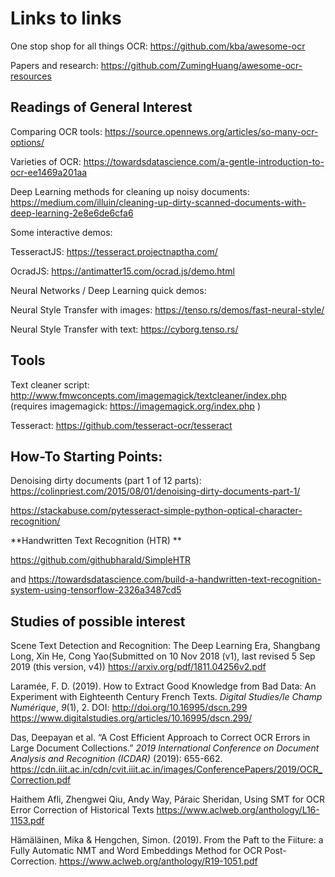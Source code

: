 # Links to links

One stop shop for all things OCR: https://github.com/kba/awesome-ocr

Papers and research: https://github.com/ZumingHuang/awesome-ocr-resources



## Readings of General Interest

Comparing OCR tools: https://source.opennews.org/articles/so-many-ocr-options/

Varieties of OCR: https://towardsdatascience.com/a-gentle-introduction-to-ocr-ee1469a201aa

Deep Learning methods for cleaning up noisy documents: https://medium.com/illuin/cleaning-up-dirty-scanned-documents-with-deep-learning-2e8e6de6cfa6



Some interactive demos:

TesseractJS: https://tesseract.projectnaptha.com/

OcradJS: https://antimatter15.com/ocrad.js/demo.html



Neural Networks / Deep Learning quick demos:

Neural Style Transfer with images: https://tenso.rs/demos/fast-neural-style/

Neural Style Transfer with text: https://cyborg.tenso.rs/



## Tools

Text cleaner script: http://www.fmwconcepts.com/imagemagick/textcleaner/index.php (requires imagemagick: https://imagemagick.org/index.php )

Tesseract: https://github.com/tesseract-ocr/tesseract



## How-To Starting Points:

Denoising dirty documents (part 1 of 12 parts): https://colinpriest.com/2015/08/01/denoising-dirty-documents-part-1/

https://stackabuse.com/pytesseract-simple-python-optical-character-recognition/

**Handwritten Text Recognition (HTR) **

https://github.com/githubharald/SimpleHTR

and https://towardsdatascience.com/build-a-handwritten-text-recognition-system-using-tensorflow-2326a3487cd5



## Studies of possible interest

Scene Text Detection and Recognition: The Deep Learning Era, 
Shangbang Long, Xin He, Cong Yao(Submitted on 10 Nov 2018 (v1), last revised 5 Sep 2019 (this version, v4))
https://arxiv.org/pdf/1811.04256v2.pdf

Laramée, F. D. (2019). How to Extract Good Knowledge from Bad Data: An Experiment with Eighteenth Century French Texts. *Digital Studies/le Champ Numérique*, *9*(1), 2. DOI: http://doi.org/10.16995/dscn.299
https://www.digitalstudies.org/articles/10.16995/dscn.299/

Das, Deepayan et al. “A Cost Efficient Approach to Correct OCR Errors in Large Document Collections.” *2019 International Conference on Document Analysis and Recognition (ICDAR)* (2019): 655-662.
https://cdn.iiit.ac.in/cdn/cvit.iiit.ac.in/images/ConferencePapers/2019/OCR_Correction.pdf

Haithem Afli, Zhengwei Qiu, Andy Way, Páraic Sheridan, Using SMT for OCR Error Correction of Historical Texts
https://www.aclweb.org/anthology/L16-1153.pdf

Hämäläinen, Mika & Hengchen, Simon. (2019). From the Paft to the Fiiture: a Fully Automatic NMT and Word Embeddings Method for OCR Post-Correction. 
https://www.aclweb.org/anthology/R19-1051.pdf